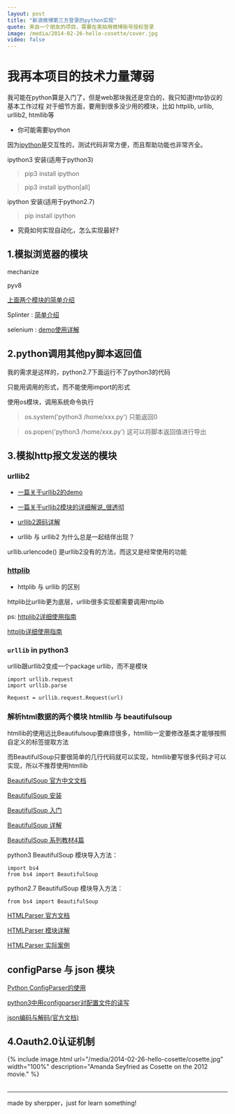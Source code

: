 ```yaml
---
layout: post
title: "新浪微博第三方登录的python实现"
quote: 来自一个朋友的项目，需要在美拍用微博账号授权登录
image: /media/2014-02-26-hello-cosette/cover.jpg
video: false
---
```


# 我再本项目的技术力量薄弱

我可能在python算是入门了，但是web那块我还是空白的，我只知道http协议的基本工作过程
对于细节方面，要用到很多没少用的模块，比如 httplib, urllib, urllib2, htmllib等

- 你可能需要Ipython

因为[ipython](http://www.ituring.com.cn/article/40324)是交互性的，测试代码非常方便，而且帮助功能也非常齐全。

ipython3 安装(适用于python3)

> pip3 install ipython

> pip3 install ipython[all]

ipython 安装(适用于python2.7)

> pip install ipython

- 究竟如何实现自动化，怎么实现最好?

## 1.模拟浏览器的模块 

mechanize

pyv8

[上面两个模块的简单介绍](http://blog.sina.com.cn/s/blog_571b19a0010136xe.html)

Splinter : [简单介绍](http://blog.csdn.net/lanbing510/article/details/8489715)

selenium : [demo](http://www.cnblogs.com/fnng/p/3160606.html)[使用详解](http://www.cnblogs.com/fnng/p/3157639.html)


## 2.python调用其他py脚本返回值 

我的需求是这样的，python2.7下面运行不了python3的代码 

只能用调用的形式，而不能使用import的形式

使用os模块，调用系统命令执行
> os.system('python3 /home/xxx.py') 只能返回0

> os.popen('python3 /home/xxx.py') 这可以将脚本返回值进行导出

## 3.模拟http报文发送的模块  

### urllib2

- [一篇关于urllib2的demo](http://zhuoqiang.me/python-urllib2-usage.html#cookie)
- [一篇关于urllib2模块的详细解说_很透彻](http://www.cnblogs.com/daoluanxiaozi/p/3281706.html)
- [urllib2源码详解](http://xw2423.byr.edu.cn/blog/archives/794#viewSource)

- urllib 与 urllib2 为什么总是一起结伴出现？

urllib.urlencode() 是urllib2没有的方法，而这又是经常使用的功能

### [httplib](http://blog.csdn.net/wklken/article/details/7364360) 

- httplib 与 urllib 的区别

httplib比urllib更为底层，urllib很多实现都需要调用httplib  

ps: [httplib2详细使用指南](http://blog.csdn.net/five3/article/details/7079140)

[httplib详细使用指南](http://blog.csdn.net/five3/article/details/7078951)
  
### `urllib` in python3

urllib跟urllib2变成一个package urllib，而不是模块

```
import urllib.request
import urllib.parse

Request = urllib.request.Request(url) 
```

### 解析html数据的两个模块 htmllib 与 beautifulsoup

htmllib的使用远比Beautifulsoup要麻烦很多，htmllib一定要修改基类才能够按照自定义的标签提取方法

而BeautifulSoup只要很简单的几行代码就可以实现，htmllib要写很多代码才可以实现，所以不推荐使用htmllib

[BeautifulSoup 官方中文文档](http://www.crummy.com/software/BeautifulSoup/bs4/doc/index.zh.html)  

[BeautifulSoup 安装](http://my.oschina.net/u/1432929/blog/189660?p=1)  

[BeautifulSoup 入门](http://www.cnblogs.com/yupeng/p/3362031.html)

[BeautifulSoup 详解](http://blog.chinaunix.net/xmlrpc.php?r=blog/article&uid=22334392&id=3866984)

[BeautifulSoup 系列教材4篇](http://blog.csdn.net/abclixu123/article/details/25658227)

python3 BeautifulSoup 模块导入方法：

```
import bs4
from bs4 import BeautifulSoup
```

python2.7 BeautifulSoup 模块导入方法：

```
from bs4 import BeautifulSoup
```

[HTMLParser 官方文档](https://docs.python.org/3.4/library/html.parser.html#html.parser.HTMLParser.handle_starttag)

[HTMLParser 模块详解](http://www.cnblogs.com/yuxc/archive/2011/08/30/2159307.html)

[HTMLParser 实际案例](http://www.linuxidc.com/Linux/2014-05/101899.htm)

## configParse 与 json 模块

[Python ConfigParser的使用](http://my.oschina.net/lenglingx/blog/205486)

[python3中用configparser对配置文件的读写](http://blog.sina.com.cn/s/blog_65a8ab5d0101ffqq.html)

[json编码与解码(官方文档)](https://docs.python.org/3.3/library/json.html)

## 4.Oauth2.0认证机制


{% include image.html url="/media/2014-02-26-hello-cosette/cosette.jpg" width="100%" description="Amanda Seyfried as Cosette on the 2012 movie." %}

<table>
  
</table>

-----

made by sherpper，just for learn something!

